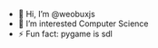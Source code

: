 - 👋 Hi, I’m @weobuxjs
- 👀 I’m interested Computer Science
- ⚡ Fun fact: pygame is sdl

<!---
weobuxjs/weobuxjs is a ✨ special ✨ repository because its `README.md` (this file) appears on your GitHub profile.
You can click the Preview link to take a look at your changes.
--->
